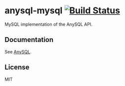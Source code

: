# anysql-mysql [![Build Status](https://travis-ci.org/object-layer/anysql-mysql.svg?branch=master)](https://travis-ci.org/object-layer/anysql-mysql)

MySQL implementation of the AnySQL API.

## Documentation

See [AnySQL](https://www.npmjs.com/package/anysql).

## License

MIT
